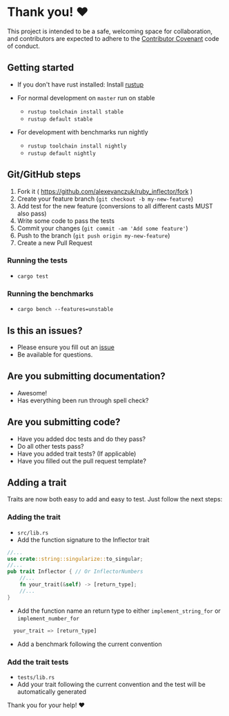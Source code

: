 # Thank you! :heart:

This project is intended to be a safe, welcoming space for collaboration, and contributors are expected to adhere to the [Contributor Covenant](http://contributor-covenant.org) code of conduct.

## Getting started
- If you don't have rust installed: Install [rustup](https://www.rustup.rs/)
- For normal development on `master` run on stable
  - `rustup toolchain install stable`
  - `rustup default stable`

- For development with benchmarks run nightly
  - `rustup toolchain install nightly`
  - `rustup default nightly`

## Git/GitHub steps
1. Fork it ( https://github.com/alexevanczuk/ruby_inflector/fork )
2. Create your feature branch (`git checkout -b my-new-feature`)
3. Add test for the new feature (conversions to all different casts MUST also
   pass)
4. Write some code to pass the tests
5. Commit your changes (`git commit -am 'Add some feature'`)
6. Push to the branch (`git push origin my-new-feature`)
7. Create a new Pull Request

### Running the tests
- `cargo test`

### Running the benchmarks
- `cargo bench --features=unstable`

## Is this an issues?

- Please ensure you fill out an [issue](https://github.com/alexevanczuk/ruby_inflector/issues)
- Be available for questions.

## Are you submitting documentation?

- Awesome!
- Has everything been run through spell check?

## Are you submitting code?

- Have you added doc tests and do they pass?
- Do all other tests pass?
- Have you added trait tests? (If applicable)
- Have you filled out the pull request template?


## Adding a trait
Traits are now both easy to add and easy to test. Just follow the next steps:

### Adding the trait
- `src/lib.rs`
- Add the function signature to the Inflector trait
```rust
//...
use crate::string::singularize::to_singular;
//...
pub trait Inflector { // Or InflectorNumbers
    //...
    fn your_trait(&self) -> [return_type];
    //...
}
```
- Add the function name an return type to either `implement_string_for` or
   `implement_number_for`
```rust
  your_trait => [return_type]
```
- Add a benchmark following the current convention

### Add the trait tests
- `tests/lib.rs`
- Add your trait following the current convention and the test will be
   automatically generated

Thank you for your help! :heart:
